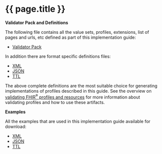 # {{ page.title }}

**Validator Pack and Definitions**

The following file contains all the value sets, profiles, extensions, list of pages and urls, etc defined as part of this implementation guide:

- [Validator Pack](validator.pack)

In addition there are format specific definitions files:
- [XML](definitions.xml.zip)
- [JSON](definitions.json.zip)
- [TTL](definitions.ttl.zip)

The above complete definitions are the most suitable choice for generating implementations of profiles described in this guide. See the overview on [validating FHIR<sup>&reg;</sup> profiles and resources](http://hl7.org/fhir/STU3/validation.html) for more information about validating profiles and how to use these artifacts.

**Examples**

All the examples that are used in this implementation guide available for download:

- [XML](examples.xml.zip)
- [JSON](examples.json.zip)
- [TTL](examples.ttl.zip)
